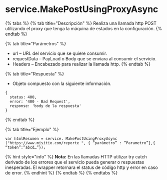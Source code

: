 # service.MakePostUsingProxyAsync

{% tabs %}
{% tab title="Descripción" %}
Realiza una llamada http POST utilizando el proxy que tenga la máquina de estados en la configuración.
{% endtab %}

{% tab title="Parámetros" %}
* url – URL del servicio que se quiere consumir.
* requestData – PayLoad o Body que se enviara al consumir el servicio.
* Headers – Encabezado para realizar la llamada http.
{% endtab %}

{% tab title="Respuesta" %}
* Objeto compuesto con la siguiente información.
```
{
  status: 400,
  error: '400 - Bad Request',
  response: 'body de la respuesta'
}
```
{% endtab %}

{% tab title="Ejemplo" %}
```
var htmlResumen = service. MakePostUsingProxyAsync ("https://www.misitio.com/reporte ", { “parámetro” : ”Parametro”},{ “token”:”abcd…”});
```
{% hint style="info" %}
**Nota:** En las llamadas HTTP utilizar try catch derivado de los errores que el servicio pueda generar o respuestas inesperadas.
El wrapper retornara el status de código http y error en caso de error.
{% endhint %}
{% endtab %}
{% endtabs %}

